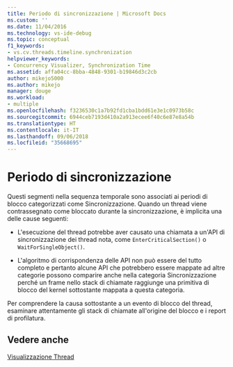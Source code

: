 ```yaml
---
title: Periodo di sincronizzazione | Microsoft Docs
ms.custom: ''
ms.date: 11/04/2016
ms.technology: vs-ide-debug
ms.topic: conceptual
f1_keywords:
- vs.cv.threads.timeline.synchronization
helpviewer_keywords:
- Concurrency Visualizer, Synchronization Time
ms.assetid: affa04cc-8bba-4848-9301-b19846d3c2cb
author: mikejo5000
ms.author: mikejo
manager: douge
ms.workload:
- multiple
ms.openlocfilehash: f3236530c1a7b92fd1cba1bdd61e3e1c0973b58c
ms.sourcegitcommit: 6944ceb7193d410a2a913ecee6f40c6e87e8a54b
ms.translationtype: HT
ms.contentlocale: it-IT
ms.lasthandoff: 09/06/2018
ms.locfileid: "35668695"
---
```

# <a name="synchronization-time"></a>Periodo di sincronizzazione
Questi segmenti nella sequenza temporale sono associati ai periodi di blocco categorizzati come Sincronizzazione. Quando un thread viene contrassegnato come bloccato durante la sincronizzazione, è implicita una delle cause seguenti:  
  
-   L'esecuzione del thread potrebbe aver causato una chiamata a un'API di sincronizzazione dei thread nota, come `EnterCriticalSection()` o `WaitForSingleObject()`.  
  
-   L'algoritmo di corrispondenza delle API non può essere del tutto completo e pertanto alcune API che potrebbero essere mappate ad altre categorie possono comparire anche nella categoria Sincronizzazione perché un frame nello stack di chiamate raggiunge una primitiva di blocco del kernel sottostante mappata a questa categoria.  
  
 Per comprendere la causa sottostante a un evento di blocco del thread, esaminare attentamente gli stack di chiamate all'origine del blocco e i report di profilatura.  
  
## <a name="see-also"></a>Vedere anche  
 [Visualizzazione Thread](../profiling/threads-view-parallel-performance.md)